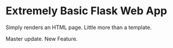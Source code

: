 # Extremely Basic Flask Web App

Simply renders an HTML page. Little more than a template.

Master update.
New Feature.
